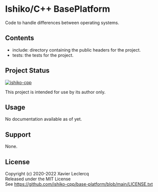 # Ishiko/C++ BasePlatform

Code to handle differences between operating systems.

## Contents

- include: directory containing the public headers for the project.
- tests: the tests for the project.

## Project Status

[![ishiko-cpp](https://circleci.com/gh/ishiko-cpp/base-platform.svg?style=shield)](https://circleci.com/gh/ishiko-cpp/base-platform)

This project is intended for use by its author only.

## Usage

No documentation available as of yet.

## Support

None.

## License

Copyright (c) 2020-2022 Xavier Leclercq\
Released under the MIT License\
See https://github.com/ishiko-cpp/base-platform/blob/main/LICENSE.txt
